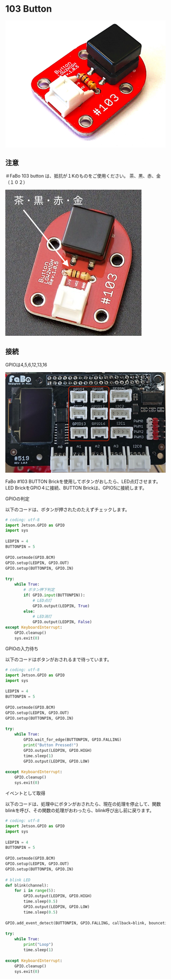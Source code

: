 # 103 Button

![](./img/button103.jpg)

## 注意

＃FaBo 103 button は、抵抗が１Kのものをご使用ください。
茶、黒、赤、金（１０２）

![](./img/103_Button_102.png)

## 接続

GPIOは4,5,6,12,13,16

![](./img/gpio_pin.jpg)


FaBo #103 BUTTON Brickを使用してボタンがおしたら、LED点灯させます。
LED BrickをGPIO４に接続、BUTTON Brickは、GPIO5に接続します。


GPIOの判定

以下のコードは、ボタンが押されたのたえずチェックします。

```Python
# coding: utf-8
import Jetson.GPIO as GPIO
import sys

LEDPIN = 4
BUTTONPIN = 5

GPIO.setmode(GPIO.BCM)
GPIO.setup(LEDPIN, GPIO.OUT)
GPIO.setup(BUTTONPIN, GPIO.IN)

try:
    while True:
        # ボタン押下判定
        if( GPIO.input(BUTTONPIN)):
            # LED点灯
            GPIO.output(LEDPIN, True)
        else:
            # LED消灯
            GPIO.output(LEDPIN, False)
except KeyboardInterrupt:
    GPIO.cleanup()
    sys.exit(0)
```


GPIOの入力待ち

以下のコードはボタンがおされるまで待っています。

```Python
# coding: utf-8
import Jetson.GPIO as GPIO
import sys

LEDPIN = 4
BUTTONPIN = 5

GPIO.setmode(GPIO.BCM)
GPIO.setup(LEDPIN, GPIO.OUT)
GPIO.setup(BUTTONPIN, GPIO.IN)

try:
    while True:
		GPIO.wait_for_edge(BUTTONPIN, GPIO.FALLING)
		print("Button Pressed!")
		GPIO.output(LEDPIN, GPIO.HIGH)
		time.sleep(1)
		GPIO.output(LEDPIN, GPIO.LOW)

except KeyboardInterrupt:
    GPIO.cleanup()
    sys.exit(0)
```

イベントとして取得

以下のコードは、処理中にボタンがおされたら、現在の処理を停止して、関数blinkを呼び、その関数の処理がおわったら、blink呼び出し前に戻ります。

```Python
# coding: utf-8
import Jetson.GPIO as GPIO
import sys

LEDPIN = 4
BUTTONPIN = 5

GPIO.setmode(GPIO.BCM)
GPIO.setup(LEDPIN, GPIO.OUT)
GPIO.setup(BUTTONPIN, GPIO.IN)

# blink LED 
def blink(channel):
    for i in range(5):
        GPIO.output(LEDPIN, GPIO.HIGH)
        time.sleep(0.5)
        GPIO.output(LEDPIN, GPIO.LOW)
        time.sleep(0.5)

GPIO.add_event_detect(BUTTONPIN, GPIO.FALLING, callback=blink, bouncetime=10)

try:
    while True:
    	print("Loop")
		time.sleep(1)

except KeyboardInterrupt:
    GPIO.cleanup()
    sys.exit(0)
```
